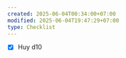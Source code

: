 ```yaml
---
created: 2025-06-04T00:34:00+07:00
modified: 2025-06-04T19:47:29+07:00
type: Checklist
---
```


- [x] Huy d10 
